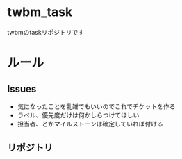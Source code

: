 # twbm_task
twbmのtaskリポジトリです

# ルール

## Issues
* 気になったことを乱雑でもいいのでこれでチケットを作る
* ラベル、優先度だけは何かしらつけてほしい
* 担当者、とかマイルストーンは確定していれば付ける

## リポジトリ

